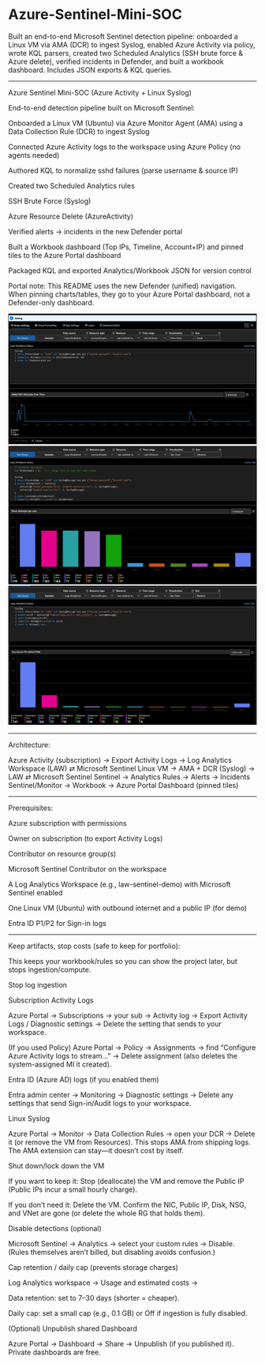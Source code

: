 # Azure-Sentinel-Mini-SOC
Built an end-to-end Microsoft Sentinel detection pipeline: onboarded a Linux VM via AMA (DCR) to ingest Syslog, enabled Azure Activity via policy, wrote KQL parsers, created two Scheduled Analytics (SSH brute force &amp; Azure delete), verified incidents in Defender, and built a workbook dashboard. Includes JSON exports &amp; KQL queries.

---------
Azure Sentinel Mini-SOC (Azure Activity + Linux Syslog)

End-to-end detection pipeline built on Microsoft Sentinel:

Onboarded a Linux VM (Ubuntu) via Azure Monitor Agent (AMA) using a Data Collection Rule (DCR) to ingest Syslog

Connected Azure Activity logs to the workspace using Azure Policy (no agents needed)

Authored KQL to normalize sshd failures (parse username & source IP)

Created two Scheduled Analytics rules

SSH Brute Force (Syslog)

Azure Resource Delete (AzureActivity)

Verified alerts → incidents in the new Defender portal

Built a Workbook dashboard (Top IPs, Timeline, Account+IP) and pinned tiles to the Azure Portal dashboard

Packaged KQL and exported Analytics/Workbook JSON for version control

Portal note: This README uses the new Defender (unified) navigation. When pinning charts/tables, they go to your Azure Portal dashboard, not a Defender-only dashboard.

 ![Over Time Screenshot](FailedSSHAttemptsOverTime.png)
 ![attempts per user Screenshot](Showattemptsperuser.png)
 ![Top Source IPs Screenshot](TopSourceIPs(failedSSH).png)

---

Architecture:

Azure Activity (subscription) → Export Activity Logs → Log Analytics Workspace (LAW) ⇄ Microsoft Sentinel
Linux VM → AMA + DCR (Syslog) → LAW ⇄ Microsoft Sentinel
Sentinel → Analytics Rules → Alerts → Incidents
Sentinel/Monitor → Workbook → Azure Portal Dashboard (pinned tiles)

----

Prerequisites:

Azure subscription with permissions

Owner on subscription (to export Activity Logs)

Contributor on resource group(s)

Microsoft Sentinel Contributor on the workspace

A Log Analytics Workspace (e.g., law-sentinel-demo) with Microsoft Sentinel enabled

One Linux VM (Ubuntu) with outbound internet and a public IP (for demo)

Entra ID P1/P2 for Sign-in logs

---

Keep artifacts, stop costs (safe to keep for portfolio):

This keeps your workbook/rules so you can show the project later, but stops ingestion/compute.

Stop log ingestion

Subscription Activity Logs

Azure Portal → Subscriptions → your sub → Activity log → Export Activity Logs / Diagnostic settings → Delete the setting that sends to your workspace.

(If you used Policy) Azure Portal → Policy → Assignments → find “Configure Azure Activity logs to stream…” → Delete assignment (also deletes the system-assigned MI it created).

Entra ID (Azure AD) logs (if you enabled them)

Entra admin center → Monitoring → Diagnostic settings → Delete any settings that send Sign-in/Audit logs to your workspace.

Linux Syslog

Azure Portal → Monitor → Data Collection Rules → open your DCR → Delete it (or remove the VM from Resources).
This stops AMA from shipping logs. The AMA extension can stay—it doesn’t cost by itself.

Shut down/lock down the VM

If you want to keep it: Stop (deallocate) the VM and remove the Public IP (Public IPs incur a small hourly charge).

If you don’t need it: Delete the VM. Confirm the NIC, Public IP, Disk, NSG, and VNet are gone (or delete the whole RG that holds them).

Disable detections (optional)

Microsoft Sentinel → Analytics → select your custom rules → Disable.
(Rules themselves aren’t billed, but disabling avoids confusion.)

Cap retention / daily cap (prevents storage charges)

Log Analytics workspace → Usage and estimated costs →

Data retention: set to 7–30 days (shorter = cheaper).

Daily cap: set a small cap (e.g., 0.1 GB) or Off if ingestion is fully disabled.

(Optional) Unpublish shared Dashboard

Azure Portal → Dashboard → Share → Unpublish (if you published it). Private dashboards are free.



